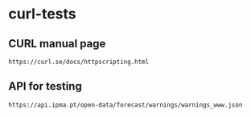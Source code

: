 # curl-tests

## CURL manual page
```
https://curl.se/docs/httpscripting.html
```

## API for testing

```
https://api.ipma.pt/open-data/forecast/warnings/warnings_www.json
```
